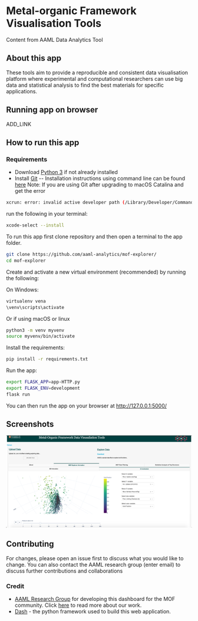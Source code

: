 # Metal-organic Framework Visualisation Tools
Content from AAML Data Analytics Tool

## About this app
These tools aim to provide a reproducible and consistent data visualisation platform where experimental and computational researchers can use big data and statistical analysis to find the best materials for specific applications.

## Running app on browser
ADD_LINK

## How to run this app

### Requirements
- Download [Python 3](https://www.python.org) if not already installed 
- Install [Git](https://git-scm.com/downloads) 
-- Installation instructions using command line can be found [here](https://git-scm.com/book/en/v2/Getting-Started-Installing-Git) 
Note: If you are using Git after upgrading to macOS Catalina and get the error
```bash
xcrun: error: invalid active developer path (/Library/Developer/CommandLineTools), missing xcrun at: /Library/Developer/CommandLineTools/usr/bin/xcrun
```
run the following in your terminal:
```bash
xcode-select --install
```

To run this app first clone repository and then open a terminal to the app folder.
```bash
git clone https://github.com/aaml-analytics/mof-explorer/
cd mof-explorer
```

Create and activate a new virtual environment (recommended) by running
the following:

On Windows:
```bash
virtualenv vena
\venv\scripts\activate
```

Or if using macOS or linux
```bash
python3 -m venv myvenv
source myvenv/bin/activate
```

Install the requirements:

```bash
pip install -r requirements.txt
```
Run the app:

```bash
export FLASK_APP=app-HTTP.py
export FLASK_ENV=development
flask run
```

You can then run the app on your browser at http://127.0.0.1:5000/

## Screenshots

![mof-explorer.png](mof-explorer.png)

## Contributing
For changes, please open an issue first to discuss what you would like to change. You can also contact the AAML research group (enter email) to discuss further contributions and collaborations 

### Credit

- [AAML Research Group](http://aam.ceb.cam.ac.uk) for developing this dashboard for the MOF community. Click [here](http://aam.ceb.cam.ac.uk/research.html) to read more about our work.
- [Dash](https://plot.ly/dash/) - the python framework used to build this web application.
